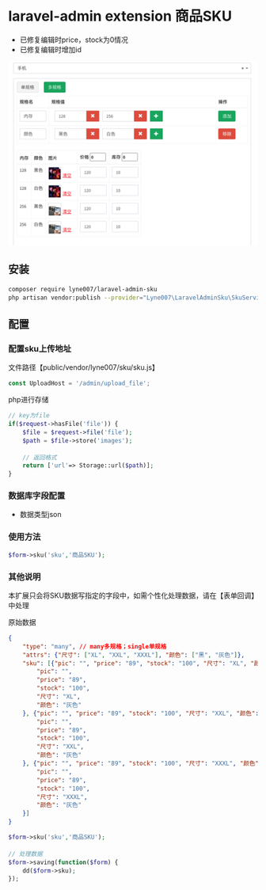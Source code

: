 laravel-admin extension 商品SKU
======
- 已修复编辑时price，stock为0情况
- 已修复编辑时增加id


![预览](https://github.com/lyne007/laravel-admin-sku/blob/master/1.png?raw=true)

## 安装
```bash
composer require lyne007/laravel-admin-sku
php artisan vendor:publish --provider="Lyne007\LaravelAdminSku\SkuServiceProvider"
```

## 配置

### 配置sku上传地址
文件路径【public/vendor/lyne007/sku/sku.js】
```javascript
const UploadHost = '/admin/upload_file';
```
php进行存储
```php
// key为file
if($request->hasFile('file')) {
    $file = $request->file('file');
    $path = $file->store('images');

    // 返回格式
    return ['url'=> Storage::url($path)];
}
```

### 数据库字段配置
- 数据类型json


### 使用方法
```php
$form->sku('sku','商品SKU');
```

### 其他说明
本扩展只会将SKU数据写指定的字段中，如需个性化处理数据，请在【表单回调】中处理

原始数据
```json
{
	"type": "many", // many多规格；single单规格
	"attrs": {"尺寸": ["XL", "XXL", "XXXL"], "颜色": ["黑", "灰色"]},
    "sku": [{"pic": "", "price": "89", "stock": "100", "尺寸": "XL", "颜色": "黑"}, {
        "pic": "",
        "price": "89",
        "stock": "100",
        "尺寸": "XL",
        "颜色": "灰色"
    }, {"pic": "", "price": "89", "stock": "100", "尺寸": "XXL", "颜色": "黑"}, {
        "pic": "",
        "price": "89",
        "stock": "100",
        "尺寸": "XXL",
        "颜色": "灰色"
    }, {"pic": "", "price": "89", "stock": "100", "尺寸": "XXXL", "颜色": "黑"}, {
        "pic": "",
        "price": "89",
        "stock": "100",
        "尺寸": "XXXL",
        "颜色": "灰色"
    }]
}
```

```php
$form->sku('sku','商品SKU');

// 处理数据
$form->saving(function($form) {
    dd($form->sku);
});
```
